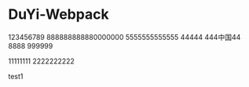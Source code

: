 # DuYi-Webpack
123456789
888888888880000000
5555555555555
44444
444中国44
8888
999999

11111111
2222222222


test1